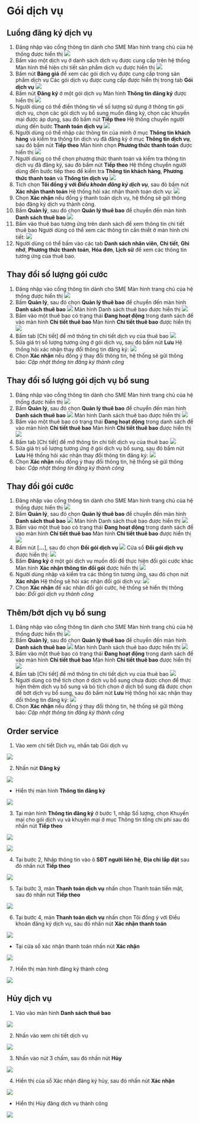 # Gói dịch vụ
## Luồng đăng ký dịch vụ
 1. Đăng nhập vào cổng thông tin dành cho SME
 Màn hình trang chủ của hệ thống được hiển thị
 ![](/img/luongchung1.png)
 2. Bấm vào một dịch vụ ở danh sách dịch vụ được cung cấp trên hệ thống
 Màn hình thể hiện chi tiết sản phẩm dịch vụ được hiển thị
 ![](/img/luongchung2.png)
 3. Bấm nút **Bảng giá** để xem các gói dịch vụ được cung cấp trong sản phẩm dịch vụ
 Các gói dịch vụ được cung cấp được hiển thị trong tab **Gói dịch vụ**
 ![](/img/luongchung3.png)
 4. Bấm nút **Đăng ký** ở một gói dịch vụ
 Màn hình **Thông tin đăng ký** được hiển thị
 ![](/img/luongchung4.png)
 5. Người dùng có thể điền thông tin về số lượng sử dụng ở thông tin gói dịch vụ, chọn các gói dịch vụ bổ sung muốn đăng ký, chọn các khuyến mại được áp dụng, sau đó bấm nút **Tiếp theo**
 Hệ thống chuyển người dùng đến bước **Thanh toán dịch vụ**
 ![](/img/luongchung5a.png)
 6. Người dùng có thể nhập các thông tin của mình ở mục **Thông tin khách hàng** và kiểm tra thông tin dịch vụ đã đăng ký ở mục **Thông tin dịch vụ**, sau đó bấm nút **Tiếp theo**
 Màn hình chọn **Phương thức thanh toán** được hiển thị
 ![](/img/luongchung6.png)
 7. Người dùng có thể chọn phương thức thanh toán và kiểm tra thông tin dịch vụ đã đăng ký, sau đó bấm nút **Tiếp theo**
 Hệ thống chuyển người dùng đến bước tiếp theo để kiểm tra **Thông tin khách hàng**, **Phương thức thanh toán** và **Thông tin dịch vụ**
 ![](/img/luongchung7.png)
 8. Tích chọn **Tôi đồng ý với *Điều khoản đăng ký dịch vụ***, sau đó bấm nút **Xác nhận thanh toán**
 Hệ thống hỏi xác nhận thanh toán dịch vụ:
 ![](/img/luongchung8.png)
 9. Chọn **Xác nhận** nếu đồng ý thanh toán dịch vụ, hệ thống sẽ gửi thông báo đăng ký dịch vụ thành công.
 10. Bấm **Quản lý**, sau đó chọn **Quản lý thuê bao** để chuyển đến màn hình **Danh sách thuê bao**
 ![](/img/luongchung19.png)
 11. Bấm vào thuê bao tương ứng trên danh sách để xem thông tin chi tiết thuê bao
 Người dùng có thể xem các thông tin cần thiết ở màn hình chi tiết:
 ![](/img/luongchung20.png)
 12. Người dùng có thể bấm vào các tab **Danh sách nhân viên**, **Chi tiết**, **Ghi nhớ**, **Phương thức thanh toán**, **Hóa đơn**, **Lịch sử** để xem các thông tin tương ứng của thuê bao.
 
 ## Thay đổi số lượng gói cước
 1. Đăng nhập vào cổng thông tin dành cho SME
 Màn hình trang chủ của hệ thống được hiển thị
 ![](/img/luongchung1.png)
 2. Bấm **Quản lý**, sau đó chọn **Quản lý thuê bao** để chuyển đến màn hình **Danh sách thuê bao**
 ![](/img/luongchung9.png) 
 Màn hình Danh sách thuê bao được hiển thị
 ![](/img/luongchung10.png)
 3. Bấm vào một thuê bao có trạng thái **Đang hoạt động** trong danh sách để vào màn hình **Chi tiết thuê bao**
 Màn hình **Chi tiết thuê bao** được hiển thị
 ![](/img/luongchung11.png)
 4. Bấm tab [Chi tiết] để mở thông tin chi tiết dịch vụ của thuê bao
 ![](/img/luongchung12.png)
 5. Sửa giá trị số lượng tương ứng ở gói dịch vụ, sau đó bấm nút **Lưu**
 Hệ thống hỏi xác nhận thay đổi thông tin đăng ký:
 ![](/img/luongchung13.png)
 6. Chọn **Xác nhận** nếu đồng ý thay đổi thông tin, hệ thống sẽ gửi thông báo: *Cập nhật thông tin đăng ký thành công*
 
 ## Thay đổi số lượng gói dịch vụ bổ sung
 1. Đăng nhập vào cổng thông tin dành cho SME
 Màn hình trang chủ của hệ thống được hiển thị
 ![](/img/luongchung1.png)
 2. Bấm **Quản lý**, sau đó chọn **Quản lý thuê bao** để chuyển đến màn hình **Danh sách thuê bao**
 ![](/img/luongchung9.png) 
 Màn hình Danh sách thuê bao được hiển thị
 ![](/img/luongchung10.png)
 3. Bấm vào một thuê bao có trạng thái **Đang hoạt động** trong danh sách để vào màn hình **Chi tiết thuê bao**
 Màn hình **Chi tiết thuê bao** được hiển thị
 ![](/img/luongchung11.png)
 4. Bấm tab [Chi tiết] để mở thông tin chi tiết dịch vụ của thuê bao
 ![](/img/luongchung12.png)
 5. Sửa giá trị số lượng tương ứng ở gói dịch vụ bổ sung, sau đó bấm nút **Lưu**
 Hệ thống hỏi xác nhận thay đổi thông tin đăng ký:
 ![](/img/luongchung13.png)
 6. Chọn **Xác nhận** nếu đồng ý thay đổi thông tin, hệ thống sẽ gửi thông báo: *Cập nhật thông tin đăng ký thành công*

## Thay đổi gói cước
 1. Đăng nhập vào cổng thông tin dành cho SME
 Màn hình trang chủ của hệ thống được hiển thị
 ![](/img/luongchung1.png)
 2. Bấm **Quản lý**, sau đó chọn **Quản lý thuê bao** để chuyển đến màn hình **Danh sách thuê bao**
 ![](/img/luongchung9.png) 
 Màn hình Danh sách thuê bao được hiển thị
 ![](/img/luongchung10.png)
 3. Bấm vào một thuê bao có trạng thái **Đang hoạt động** trong danh sách để vào màn hình **Chi tiết thuê bao**
 Màn hình **Chi tiết thuê bao** được hiển thị
 ![](/img/luongchung14.png)
 4. Bấm nút [**...**], sau đó chọn **Đổi gói dịch vụ**
 ![](/img/luongchung15.png)
 Cửa sổ **Đổi gói dịch vụ** được hiển thị:
 ![](/img/luongchung16.png)
 5. Bấm **Đăng ký** ở một gói dịch vụ muốn đổi để thực hiện đổi gói cước khác
 Màn hình **Xác nhận thông tin đổi gói** được hiển thị
 ![](/img/luongchung17.png)
 6. Người dùng nhập và kiểm tra các thông tin tương ứng, sau đó chọn nút **Xác nhận**
 Hệ thống sẽ hỏi xác nhận đổi gói dịch vụ:
 ![](/img/luongchung18.png)
 7. Chọn **Xác nhận** để xác nhận đổi gói cước, hệ thống sẽ hiển thị thông báo: *Đổi gói dịch vụ thành công* 

 ## Thêm/bớt dịch vụ bổ sung
 1. Đăng nhập vào cổng thông tin dành cho SME
 Màn hình trang chủ của hệ thống được hiển thị
 ![](/img/luongchung1.png)
 2. Bấm **Quản lý**, sau đó chọn **Quản lý thuê bao** để chuyển đến màn hình **Danh sách thuê bao**
 ![](/img/luongchung9.png) 
 Màn hình Danh sách thuê bao được hiển thị
 ![](/img/luongchung10.png)
 3. Bấm vào một thuê bao có trạng thái **Đang hoạt động** trong danh sách để vào màn hình **Chi tiết thuê bao**
 Màn hình **Chi tiết thuê bao** được hiển thị
 ![](/img/luongchung11.png)
 4. Bấm tab [Chi tiết] để mở thông tin chi tiết dịch vụ của thuê bao
 ![](/img/luongchung12.png)
 5. Người dùng có thể tích chọn ở dịch vụ bổ sung chưa được chọn để thực hiện thêm dịch vụ bổ sung và bỏ tích chọn ở dịch bổ sung đã được chọn để bớt dịch vụ bổ sung, sau đó bấm nút **Lưu**
 Hệ thống hỏi xác nhận thay đổi thông tin đăng ký:
 ![](/img/luongchung13.png)
 6. Chọn **Xác nhận** nếu đồng ý thay đổi thông tin, hệ thống sẽ gửi thông báo: *Cập nhật thông tin đăng ký thành công*
 
## Order service


1.  Vào xem chi tiết Dịch vụ, nhấn tab Gói dịch vụ

![](/img/sme_sub16.png)

2. Nhấn nút **Đăng ký**

![](/img/sme_sub17.png)

   - Hiển thị màn hình **Thông tin đăng ký**

![](/img/sme_sub20.png)

3.  Tại màn hình **Thông tin đăng ký** ở bước 1, nhập Số lượng, chọn Khuyến mại cho gói dịch vụ và khuyến mại ở mục Thông tin tổng chi phí sau đó nhấn nút **Tiếp theo**

![](/img/sme_sub18..png)

![](/img/sme_sub19..png)

4. Tại bước 2, Nhập thông tin vào ô **SĐT người liên hệ**, **Địa chỉ lắp đặt** sau đó nhấn nút **Tiếp theo**

![](/img/sme_sub21.png)

5.  Tại bước 3, màn **Thanh toán dịch vụ** nhấn chọn Thanh toán tiền mặt, sau đó nhấn nút **Tiếp theo**

![](/img/sme_sub22.png)

6. Tại bước 4, màn **Thanh toán dịch vụ** nhấn chọn Tôi đồng ý với Điều khoản đăng ký dịch vụ, sau đó nhấn nút **Xác nhận thanh toán**

![](/img/sme_sub23.png)

- Tại cửa sổ xác nhận thanh toán nhấn nút **Xác nhận**

![](/img/sme_sub24.png)

7. Hiển thị màn hình đăng ký thành công

![](/img/sme_sub25.png)


## Hủy dịch vụ

1.  Vào vào màn hình **Danh sách thuê bao**

![](/img/sme_sub26.png)

2. Nhấn vào xem chi tiết dịch vụ

![](/img/sme_sub27.png)

3. Nhấn vào nút 3 chấm, sau đó nhấn nút **Hủy**

![](/img/sme_sub28.png)

4. Hiển thị của sổ Xác nhận đăng ký hủy, sau đó nhấn nút **Xác nhận**

![](/img/sme_sub29.png)

- Hiển thị Hủy đăng dịch vụ thành công

![](/img/sme_sub30.png)

